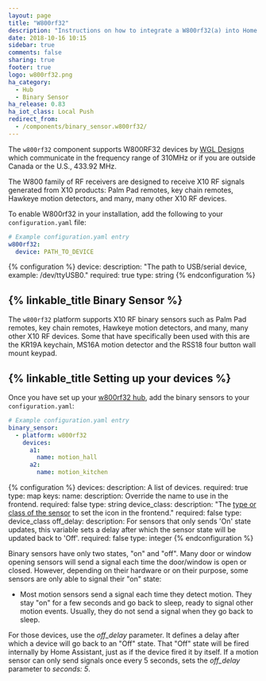 ```yaml
---
layout: page
title: "W800rf32"
description: "Instructions on how to integrate a W800rf32(a) into Home Assistant."
date: 2018-10-16 10:15
sidebar: true
comments: false
sharing: true
footer: true
logo: w800rf32.png
ha_category:
  - Hub
  - Binary Sensor
ha_release: 0.83
ha_iot_class: Local Push
redirect_from:
  - /components/binary_sensor.w800rf32/
---
```


The `w800rf32` component supports W800RF32 devices by [WGL Designs](http://www.wgldesigns.com/w800.html) which
communicate in the frequency range of 310MHz or if you are outside Canada or the U.S., 433.92 MHz.

The W800 family of RF receivers are designed to receive X10 RF signals generated from X10 products: Palm Pad
remotes, key chain remotes, Hawkeye motion detectors, and many, many other X10 RF devices.

To enable W800rf32 in your installation, add the following to your `configuration.yaml` file:

```yaml
# Example configuration.yaml entry
w800rf32:
  device: PATH_TO_DEVICE
```

{% configuration %}
device:
  description: "The path to USB/serial device, example: /dev/ttyUSB0."
  required: true
  type: string
{% endconfiguration %}

## {% linkable_title Binary Sensor %}

The `w800rf32` platform supports X10 RF binary sensors such as Palm Pad remotes, key chain remotes, Hawkeye motion detectors, and many, many other X10 RF devices. Some that have specifically been used with this are the KR19A keychain, MS16A motion detector and the RSS18 four button wall mount keypad.

## {% linkable_title Setting up your devices %}

Once you have set up your [w800rf32 hub](/components/w800rf32/), add the binary sensors to your `configuration.yaml`:

```yaml
# Example configuration.yaml entry
binary_sensor:
  - platform: w800rf32
    devices:
      a1:
        name: motion_hall
      a2:
        name: motion_kitchen
```

{% configuration %}
devices:
  description: A list of devices.
  required: true
  type: map
  keys:
    name:
      description: Override the name to use in the frontend.
      required: false
      type: string
    device_class:
      description: "The [type or class of the sensor](https://developers.home-assistant.io/docs/en/entity_binary_sensor.html#available-device-classes) to set the icon in the frontend."
      required: false
      type: device_class
    off_delay:
      description: For sensors that only sends 'On' state updates, this variable sets a delay after which the sensor state will be updated back to 'Off'.
      required: false
      type: integer
{% endconfiguration %}

Binary sensors have only two states, "on" and "off". Many door or window opening sensors will send a signal each time the door/window is open or closed. However, depending on their hardware or on their purpose, some sensors are only able to signal their "on" state:

- Most motion sensors send a signal each time they detect motion. They stay "on" for a few seconds and go back to sleep, ready to signal other motion events. Usually, they do not send a signal when they go back to sleep.

For those devices, use the *off_delay* parameter. It defines a delay after which a device will go back to an "Off" state. That "Off" state will be fired internally by Home Assistant, just as if the device fired it by itself. If a motion sensor can only send signals once every 5 seconds, sets the *off_delay* parameter to *seconds: 5*.
